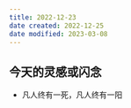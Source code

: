 ```yaml
---
title: 2022-12-23
date created: 2022-12-25
date modified: 2023-03-08
---
```


## 今天的灵感或闪念

- 凡人终有一死，凡人终有一阳
